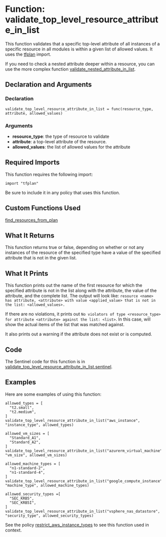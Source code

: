 # Function: validate_top_level_resource_attribute_in_list
This function validates that a specific top-level attribute of all instances of a specific resource in all modules is within a given list of allowed values. It uses the [tfplan](https://www.terraform.io/docs/enterprise/sentinel/import/tfplan.html) import.

If you need to check a nested attribute deeper within a resource, you can use the more complex function [validate_nested_attribute_in_list](./validate_nested_attribute_in_list.md).

## Declaration and Arguments

### Declaration
`validate_top_level_resource_attribute_in_list = func(resource_type, attribute, allowed_values)`

### Arguments
* **resource_type**: the type of resource to validate
* **attribute**: a top-level attribute of the resource.
* **allowed_values**: the list of allowed values for the attribute

## Required Imports
This function requires the following import:
```
import "tfplan"
```
Be sure to include it in any policy that uses this function.

## Custom Functions Used
[find_resources_from_plan](./find_resources_from_plan.md)

## What It Returns
This function returns true or false, depending on whether or not any instances of the resource of the specified type have a value of the specified attribute that is not in the given list.

## What It Prints
This function prints out the name of the first resource for which the specified attribute is not in the list along with the attribute, the value of the attribute, and the complete list. The output will look like: `resource <name> has attribute, <attribute> with value <applied_value> that is not in the list: <allowed_values>.`

If there are no violations, it prints out `No violators of type <resource_type> for attribute <attribute> against the list: <list>`. In this case, <list> will show the actual items of the list that was matched against.

It also prints out a warning if the attribute does not exist or is computed.

## Code
The Sentinel code for this function is in [validate_top_level_resource_attribute_in_list.sentinel](./validate_top_level_resource_attribute_in_list.sentinel).

## Examples
Here are some examples of using this function:
```
allowed_types = [
  "t2.small",
  "t2.medium",
]
validate_top_level_resource_attribute_in_list("aws_instance", "instance_type", allowed_types)

allowed_vm_sizes = [
  "Standard_A1",
  "Standard_A2",
]
validate_top_level_resource_attribute_in_list("azurerm_virtual_machine", "vm_size", allowed_vm_sizes)

allowed_machine_types = [
  "n1-standard-2",
  "n1-standard-4",
]
validate_top_level_resource_attribute_in_list("google_compute_instance", "machine_type", allowed_machine_types)

allowed_security_types =[
  "SEC_KRB5",
  "SEC_KRB5I",
]
validate_top_level_resource_attribute_in_list("vsphere_nas_datastore", "security_type", allowed_security_types)
```
See the policy [restrict_aws_instance_types](../policies/restrict_aws_instance_types.sentinel) to see this function used in context.
